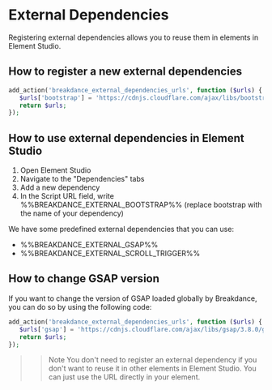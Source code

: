 # External Dependencies

Registering external dependencies allows you to reuse them in elements in Element Studio.

## How to register a new external dependencies

```php
add_action('breakdance_external_dependencies_urls', function ($urls) {
   $urls['bootstrap'] = 'https://cdnjs.cloudflare.com/ajax/libs/bootstrap/5.2.3/js/bootstrap.min.js';
   return $urls;
});
```

## How to use external dependencies in Element Studio

1. Open Element Studio
2. Navigate to the "Dependencies" tabs
3. Add a new dependency
4. In the Script URL field, write %%BREAKDANCE_EXTERNAL_BOOTSTRAP%% (replace bootstrap with the name of your dependency)

We have some predefined external dependencies that you can use:

- %%BREAKDANCE_EXTERNAL_GSAP%%
- %%BREAKDANCE_EXTERNAL_SCROLL_TRIGGER%%

## How to change GSAP version

If you want to change the version of GSAP loaded globally by Breakdance, you can do so by using the following code:

```php
add_action('breakdance_external_dependencies_urls', function ($urls) {
   $urls['gsap'] = 'https://cdnjs.cloudflare.com/ajax/libs/gsap/3.8.0/gsap.min.js';
   return $urls;
});
```

> > Note
> > You don't need to register an external dependency if you don't want to reuse it in other elements in Element Studio.
> > You can just use the URL directly in your element.
